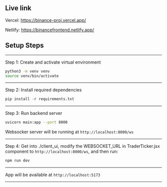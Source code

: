 ## Live link

Vercel: https://binance-proj.vercel.app/

Netlify: https://binancefrontend.netlify.app/

## Setup Steps

---

Step 1: Create and activate virtual environment
```bash
python3 -m venv venv
source venv/bin/activate
```

---

Step 2: Install required dependencies
```python
pip install -r requirements.txt
```

---

Step 3: Run backend server
```bash
uvicorn main:app --port 8000
```

Websocker server will be running at `http://localhost:8000/ws`

---

Step 4: Get into ./client_ui, modify the WEBSOCKET_URL in TraderTicker.jsx component to `http://localhost:8000/ws`, and then run:
```bash
npm run dev
```

---

App will be available at `http://localhost:5173`

---